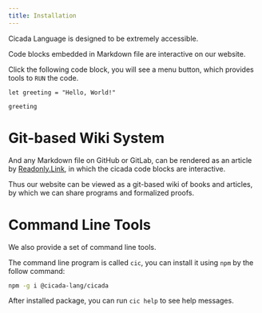 ```yaml
---
title: Installation
---
```


Cicada Language is designed to be extremely accessible.

Code blocks embedded in Markdown file are interactive on our website.

Click the following code block, you will see a menu button,
which provides tools to `RUN` the code.

``` cicada
let greeting = "Hello, World!"

greeting
```

# Git-based Wiki System

And any Markdown file on GitHub or GitLab,
can be rendered as an article by [Readonly.Link](https://readonly.link/),
in which the cicada code blocks are interactive.

Thus our website can be viewed as a git-based wiki of books and articles,
by which we can share programs and formalized proofs.

# Command Line Tools

We also provide a set of command line tools.

The command line program is called `cic`,
you can install it using `npm` by the follow command:

``` bash
npm -g i @cicada-lang/cicada
```

After installed package, you can run `cic help` to see help messages.

